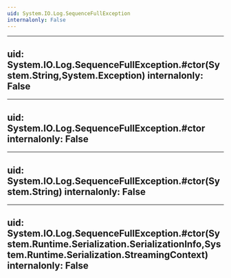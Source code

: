 ```yaml
---
uid: System.IO.Log.SequenceFullException
internalonly: False
---
```


---
uid: System.IO.Log.SequenceFullException.#ctor(System.String,System.Exception)
internalonly: False
---

---
uid: System.IO.Log.SequenceFullException.#ctor
internalonly: False
---

---
uid: System.IO.Log.SequenceFullException.#ctor(System.String)
internalonly: False
---

---
uid: System.IO.Log.SequenceFullException.#ctor(System.Runtime.Serialization.SerializationInfo,System.Runtime.Serialization.StreamingContext)
internalonly: False
---

